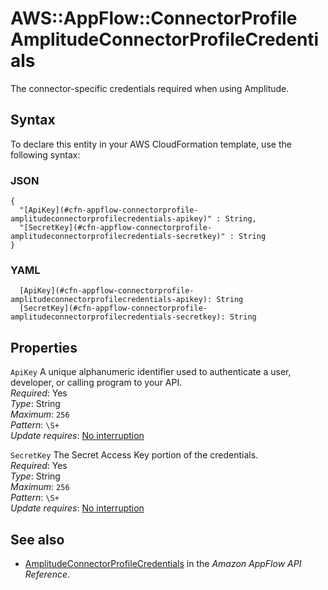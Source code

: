 # AWS::AppFlow::ConnectorProfile AmplitudeConnectorProfileCredentials<a name="aws-properties-appflow-connectorprofile-amplitudeconnectorprofilecredentials"></a>

The connector\-specific credentials required when using Amplitude\.

## Syntax<a name="aws-properties-appflow-connectorprofile-amplitudeconnectorprofilecredentials-syntax"></a>

To declare this entity in your AWS CloudFormation template, use the following syntax:

### JSON<a name="aws-properties-appflow-connectorprofile-amplitudeconnectorprofilecredentials-syntax.json"></a>

```
{
  "[ApiKey](#cfn-appflow-connectorprofile-amplitudeconnectorprofilecredentials-apikey)" : String,
  "[SecretKey](#cfn-appflow-connectorprofile-amplitudeconnectorprofilecredentials-secretkey)" : String
}
```

### YAML<a name="aws-properties-appflow-connectorprofile-amplitudeconnectorprofilecredentials-syntax.yaml"></a>

```
  [ApiKey](#cfn-appflow-connectorprofile-amplitudeconnectorprofilecredentials-apikey): String
  [SecretKey](#cfn-appflow-connectorprofile-amplitudeconnectorprofilecredentials-secretkey): String
```

## Properties<a name="aws-properties-appflow-connectorprofile-amplitudeconnectorprofilecredentials-properties"></a>

`ApiKey` <a name="cfn-appflow-connectorprofile-amplitudeconnectorprofilecredentials-apikey"></a>
A unique alphanumeric identifier used to authenticate a user, developer, or calling program to your API\.  
_Required_: Yes  
_Type_: String  
_Maximum_: `256`  
_Pattern_: `\S+`  
_Update requires_: [No interruption](https://docs.aws.amazon.com/AWSCloudFormation/latest/UserGuide/using-cfn-updating-stacks-update-behaviors.html#update-no-interrupt)

`SecretKey` <a name="cfn-appflow-connectorprofile-amplitudeconnectorprofilecredentials-secretkey"></a>
The Secret Access Key portion of the credentials\.  
_Required_: Yes  
_Type_: String  
_Maximum_: `256`  
_Pattern_: `\S+`  
_Update requires_: [No interruption](https://docs.aws.amazon.com/AWSCloudFormation/latest/UserGuide/using-cfn-updating-stacks-update-behaviors.html#update-no-interrupt)

## See also<a name="aws-properties-appflow-connectorprofile-amplitudeconnectorprofilecredentials--seealso"></a>

- [AmplitudeConnectorProfileCredentials](https://docs.aws.amazon.com/appflow/1.0/APIReference/API_AmplitudeConnectorProfileCredentials.html) in the _Amazon AppFlow API Reference_\.
